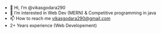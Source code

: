 - 👋 Hi, I’m @vikasgodara290
- 👀 I’m interested in Web Dev (MERN) & Competitive programming in java
- 📫 How to reach me vikasgodara290@gmail.com
- 2+ Years experience (Web Developement)
<!---
vikasgodara290/vikasgodara290 is a ✨ special ✨ repository because its `README.md` (this file) appears on your GitHub profile.
You can click the Preview link to take a look at your changes.
--->
